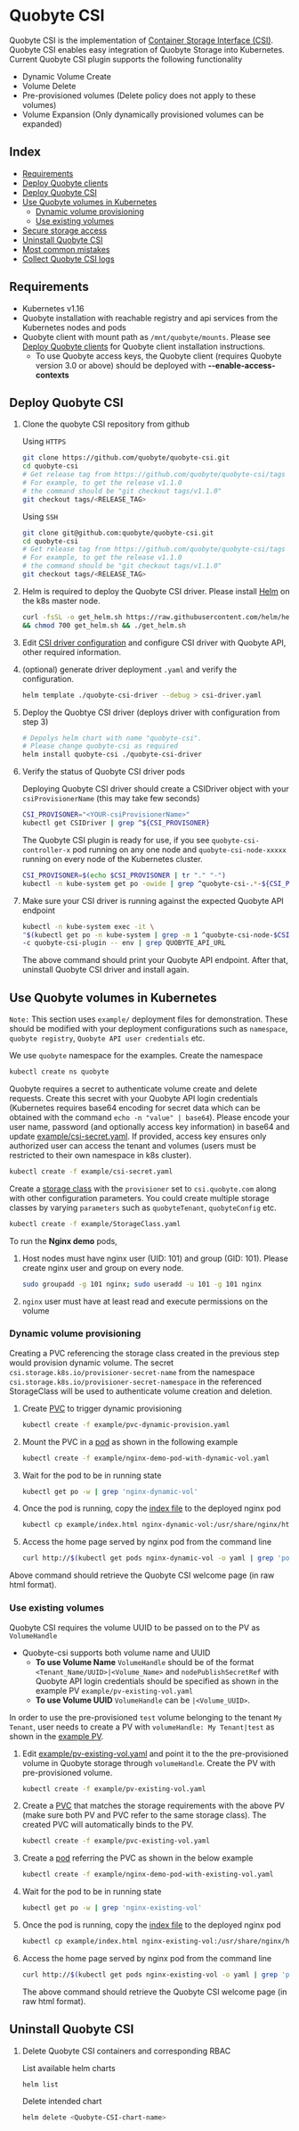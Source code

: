 # Quobyte CSI

Quobyte CSI is the implementation of
 [Container Storage Interface (CSI)](https://github.com/container-storage-interface/spec/tree/release-1.0).
 Quobyte CSI enables easy integration of Quobyte Storage into Kubernetes. Current Quobyte CSI plugin
 supports the following functionality

* Dynamic Volume Create
* Volume Delete
* Pre-provisioned volumes (Delete policy does not apply to these volumes)
* Volume Expansion (Only dynamically provisioned volumes can be expanded)

## Index

* [Requirements](#requirements)
* [Deploy Quobyte clients](docs/deploy_clients.md)
* [Deploy Quobyte CSI](#deploy-quobyte-CSI)
* [Use Quobyte volumes in Kubernetes](#use-quobyte-volumes-in-kubernetes)
  * [Dynamic volume provisioning](#dynamic-volume-provisioning)
  * [Use existing volumes](#use-existing-volumes)
* [Secure storage access](docs/secure-storage-with-psp.md)
* [Uninstall Quobyte CSI](#uninstall-quobyte-csi)
* [Most common mistakes](docs/common_errors.md)
* [Collect Quobyte CSI logs](docs/collect_quobyte_csi_logs.md)

## Requirements

* Kubernetes v1.16
* Quobyte installation with reachable registry and api services from the Kubernetes nodes and pods
* Quobyte client with mount path as `/mnt/quobyte/mounts`. Please see
 [Deploy Quobyte clients](docs/deploy_clients.md) for Quobyte client installation instructions.
  * To use Quobyte access keys, the Quobyte client (requires Quobyte version 3.0 or above) should
   be deployed with **--enable-access-contexts**

## Deploy Quobyte CSI

1. Clone the quobyte CSI repository from github

    Using `HTTPS`

    ```bash
    git clone https://github.com/quobyte/quobyte-csi.git
    cd quobyte-csi
    # Get release tag from https://github.com/quobyte/quobyte-csi/tags
    # For example, to get the release v1.1.0
    # the command should be "git checkout tags/v1.1.0"
    git checkout tags/<RELEASE_TAG>
    ```

    Using `SSH`

    ```bash
    git clone git@github.com:quobyte/quobyte-csi.git
    cd quobyte-csi
    # Get release tag from https://github.com/quobyte/quobyte-csi/tags
    # For example, to get the release v1.1.0
    # the command should be "git checkout tags/v1.1.0"
    git checkout tags/<RELEASE_TAG>
    ```

2. Helm is required to deploy the Quobyte CSI driver. Please
 install [Helm](https://helm.sh/docs/intro/install/#from-script) on the k8s master node.

    ```bash
    curl -fsSL -o get_helm.sh https://raw.githubusercontent.com/helm/helm/master/scripts/get-helm-3 \
    && chmod 700 get_helm.sh && ./get_helm.sh
    ```

3. Edit [CSI driver configuration](quobyte-csi-driver/values.yaml) and configure CSI driver with Quobyte API, other required information.

4. (optional) generate driver deployment `.yaml` and verify the configuration.

    ```bash
    helm template ./quobyte-csi-driver --debug > csi-driver.yaml
    ```

5. Deploy the Quobtye CSI driver (deploys driver with configuration from step 3)

    ```bash
    # Depolys helm chart with name "quobyte-csi".
    # Please change quobyte-csi as required
    helm install quobyte-csi ./quobyte-csi-driver
    ```

6. Verify the status of Quobyte CSI driver pods

    Deploying Quobyte CSI driver should create a CSIDriver object
     with your `csiProvisionerName` (this may take few seconds)

    ```bash
    CSI_PROVISONER="<YOUR-csiProvisionerName>"
    kubectl get CSIDriver | grep ^${CSI_PROVISONER}
    ```

    The Quobyte CSI plugin is ready for use, if you see `quobyte-csi-controller-x`
    pod running on any one node and `quobyte-csi-node-xxxxx`
    running on every node of the Kubernetes cluster.

    ```bash
    CSI_PROVISONER=$(echo $CSI_PROVISONER | tr "." "-")
    kubectl -n kube-system get po -owide | grep ^quobyte-csi-.*-${CSI_PROVISONER}
    ```

7. Make sure your CSI driver is running against the expected Quobyte API endpoint

    ```bash
    kubectl -n kube-system exec -it \
    "$(kubectl get po -n kube-system | grep -m 1 ^quobyte-csi-node-$CSI_PROVISONER | cut -f 1 -d' ')" \
    -c quobyte-csi-plugin -- env | grep QUOBYTE_API_URL  
    ```

    The above command should print your Quobyte API endpoint.
    After that, uninstall Quobyte CSI driver and install again.

## Use Quobyte volumes in Kubernetes

`Note:` This section uses `example/` deployment files for demonstration. These should be modified
  with your deployment configurations such as `namespace`, `quobyte registry`, `Quobyte API user credentials` etc.

We use `quobyte` namespace for the examples. Create the namespace

  ```bash
  kubectl create ns quobyte
  ```

Quobyte requires a secret to authenticate volume create and delete requests. Create this secret with
 your Quobyte API login credentials (Kubernetes requires base64 encoding for secret data which can be obtained
 with the command `echo -n "value" | base64`). Please encode your user name, password (and optionally access key
 information) in base64 and update [example/csi-secret.yaml](example/csi-secret.yaml). If provided, access key
 ensures only authorized user can access the tenant and volumes (users must be restricted to their own namespace in k8s cluster).

  ```bash
  kubectl create -f example/csi-secret.yaml
  ```

Create a [storage class](example/StorageClass.yaml) with the `provisioner` set to `csi.quobyte.com` along with other configuration
 parameters. You could create multiple storage classes by varying `parameters` such as
  `quobyteTenant`, `quobyteConfig` etc.

  ```bash
  kubectl create -f example/StorageClass.yaml
  ```

To run the **Nginx demo** pods,

1. Host nodes must have nginx user (UID: 101) and group (GID: 101). Please
 create nginx user and group on every node.

    ```bash
    sudo groupadd -g 101 nginx; sudo useradd -u 101 -g 101 nginx
    ```

2. `nginx` user must have at least read and execute permissions on the volume

### Dynamic volume provisioning

Creating a PVC referencing the storage class created in the previous step would provision dynamic
 volume. The secret `csi.storage.k8s.io/provisioner-secret-name` from the namespace `csi.storage.k8s.io/provisioner-secret-namespace`
 in the referenced StorageClass will be used to authenticate volume creation and deletion.

1. Create [PVC](example/pvc-dynamic-provision.yaml) to trigger dynamic provisioning

    ```bash
    kubectl create -f example/pvc-dynamic-provision.yaml
    ```

2. Mount the PVC in a [pod](example/nginx-demo-pod-with-dynamic-vol.yaml) as shown in the following example

    ```bash
    kubectl create -f example/nginx-demo-pod-with-dynamic-vol.yaml
    ```

3. Wait for the pod to be in running state

    ```bash
    kubectl get po -w | grep 'nginx-dynamic-vol'
    ```

4. Once the pod is running, copy the [index file](example/index.html) to the deployed nginx pod

    ```bash
    kubectl cp example/index.html nginx-dynamic-vol:/usr/share/nginx/html/
    ```

5. Access the home page served by nginx pod from the command line

    ```bash
    curl http://$(kubectl get pods nginx-dynamic-vol -o yaml | grep 'podIP:' | awk '{print $2}'):80
    ```

  Above command should retrieve the Quobyte CSI welcome page (in raw html format).

### Use existing volumes

Quobyte CSI requires the volume UUID to be passed on to the PV as `VolumeHandle`  

* Quobyte-csi supports both volume name and UUID
  * **To use Volume Name** `VolumeHandle` should be of the format `<Tenant_Name/UUID>|<Volume_Name>`
   and `nodePublishSecretRef` with Quobyte API login credentials should be specified as shown in the
   example PV `example/pv-existing-vol.yaml`
  * **To use Volume UUID** `VolumeHandle` can be `|<Volume_UUID>`.

In order to use the pre-provisioned `test` volume belonging to the tenant `My Tenant`, user needs to create
 a PV with `volumeHandle: My Tenant|test` as shown in the [example PV](example/pv-existing-vol.yaml).

1. Edit [example/pv-existing-vol.yaml](example/pv-existing-vol.yaml) and point it to the the pre-provisioned volume in Quobyte
 storage through `volumeHandle`. Create the PV with pre-provisioned volume.

    ```bash
    kubectl create -f example/pv-existing-vol.yaml
    ```

2. Create a [PVC](example/pvc-existing-vol.yaml) that matches the storage requirements with the above PV (make sure both PV and PVC refer
 to the same storage class). The created PVC will automatically binds to the PV.

    ```bash
    kubectl create -f example/pvc-existing-vol.yaml
    ```

3. Create a [pod](example/nginx-demo-pod-with-existing-vol.yaml) referring the PVC as shown in the below example

    ```bash
    kubectl create -f example/nginx-demo-pod-with-existing-vol.yaml
    ```

4. Wait for the pod to be in running state

    ```bash
    kubectl get po -w | grep 'nginx-existing-vol'
    ```

5. Once the pod is running, copy the [index file](example/index.html) to the deployed nginx pod

    ```bash
    kubectl cp example/index.html nginx-existing-vol:/usr/share/nginx/html/
    ```

6. Access the home page served by nginx pod from the command line

    ```bash
    curl http://$(kubectl get pods nginx-existing-vol -o yaml | grep 'podIP:' | awk '{print $2}'):80
    ```

    The above command should retrieve the Quobyte CSI welcome page (in raw html format).

## Uninstall Quobyte CSI

1. Delete Quobyte CSI containers and corresponding RBAC

    List available helm charts

    ```bash
    helm list
    ```

    Delete intended chart

    ```bash
    helm delete <Quobyte-CSI-chart-name>
    ```
